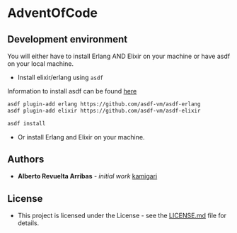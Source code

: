 # AdventOfCode

## Development environment

You will either have to install Erlang AND Elixir on your machine or have asdf on your local machine.

- Install elixir/erlang using `asdf`

Information to install asdf can be found [here](https://github.com/asdf-vm/asdf)

```bash
asdf plugin-add erlang https://github.com/asdf-vm/asdf-erlang
asdf plugin-add elixir https://github.com/asdf-vm/asdf-elixir
```

```bash
asdf install
```

- Or install Erlang and Elixir on your machine.

## Authors

* **Alberto Revuelta Arribas** - *initial work* [kamigari](https://github.com/kamigari)

## License

* This project is licensed under the License - see the [LICENSE.md](LICENSE.md) file for details.
